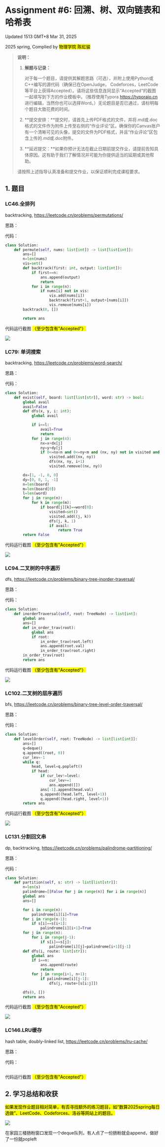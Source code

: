 # Assignment #6: 回溯、树、双向链表和哈希表

Updated 1513 GMT+8 Mar 31, 2025

2025 spring, Complied by <mark>物理学院 陈虹骏</mark>



> **说明：**
>
> 1. **解题与记录：**
>
>    对于每一个题目，请提供其解题思路（可选），并附上使用Python或C++编写的源代码（确保已在OpenJudge， Codeforces，LeetCode等平台上获得Accepted）。请将这些信息连同显示“Accepted”的截图一起填写到下方的作业模板中。（推荐使用Typora https://typoraio.cn 进行编辑，当然你也可以选择Word。）无论题目是否已通过，请标明每个题目大致花费的时间。
>
> 2. **提交安排：**提交时，请首先上传PDF格式的文件，并将.md或.doc格式的文件作为附件上传至右侧的“作业评论”区。确保你的Canvas账户有一个清晰可见的头像，提交的文件为PDF格式，并且“作业评论”区包含上传的.md或.doc附件。
>
> 3. **延迟提交：**如果你预计无法在截止日期前提交作业，请提前告知具体原因。这有助于我们了解情况并可能为你提供适当的延期或其他帮助。 
>
> 请按照上述指导认真准备和提交作业，以保证顺利完成课程要求。



## 1. 题目

### LC46.全排列

backtracking, https://leetcode.cn/problems/permutations/

思路：



代码：

```python
class Solution:
    def permute(self, nums: list[int]) -> list[list[int]]:
        ans=[]
        n=len(nums)
        vis=set()
        def backtrack(first: int, output: list[int]):
            if first==n:
                ans.append(output)
                return
            for i in range(n):
                if nums[i] not in vis:
                    vis.add(nums[i])
                    backtrack(first+1, output+[nums[i]])
                    vis.remove(nums[i])
        backtrack(0, [])

        return ans

```



代码运行截图 <mark>（至少包含有"Accepted"）</mark>

![](https://raw.githubusercontent.com/IrsIris501/img/main/20250331103016.png)



### LC79: 单词搜索

backtracking, https://leetcode.cn/problems/word-search/

思路：



代码：

```python
class Solution:
    def exist(self, board: list[list[str]], word: str) -> bool:
        global avail
        avail=False
        def dfs(x, y, i: int):
            global avail

            if i==l:
                avail=True
                return
            for j in range(4):
                nx=x+dx[j]
                ny=y+dy[j]
                if 0<=nx<n and 0<=ny<m and (nx, ny) not in visited and board[nx][ny]==word[i]:
                    visited.add((nx, ny))
                    dfs(nx, ny, i+1)
                    visited.remove((nx, ny))

        dx=[1, -1, 0, 0]
        dy=[0, 0, 1, -1]
        n=len(board)
        m=len(board[0])
        l=len(word)
        for j in range(n):
            for k in range(m):
                if board[j][k]==word[0]:
                    visited=set()
                    visited.add((j, k))
                    dfs(j, k, 1)
                    if avail:
                        return True
        return False
```



代码运行截图 <mark>（至少包含有"Accepted"）</mark>

![](https://raw.githubusercontent.com/IrsIris501/img/main/20250331110311.png)



### LC94.二叉树的中序遍历

dfs, https://leetcode.cn/problems/binary-tree-inorder-traversal/

思路：



代码：

```python
class Solution:
    def inorderTraversal(self, root: TreeNode) -> list[int]:
        global ans
        ans=[]
        def in_order_trav(root):
            global ans
            if root:
                in_order_trav(root.left)
                ans.append(root.val)
                in_order_trav(root.right)
        in_order_trav(root)
        return ans
```



代码运行截图 <mark>（至少包含有"Accepted"）</mark>

![](https://raw.githubusercontent.com/IrsIris501/img/main/20250331114645.png)



### LC102.二叉树的层序遍历

bfs, https://leetcode.cn/problems/binary-tree-level-order-traversal/

思路：



代码：

```python
class Solution:
    def levelOrder(self, root: TreeNode) -> list[list[int]]:
        ans=[]
        q=deque()
        q.append((root, 0))
        cur_lev=-1
        while q:
            head, level=q.popleft()
            if head:
                if cur_lev!=level:
                    cur_lev+=1
                    ans.append([])
                ans[-1].append(head.val)
                q.append((head.left, level+1))
                q.append((head.right, level+1))
        return ans
```



代码运行截图 <mark>（至少包含有"Accepted"）</mark>

![](https://raw.githubusercontent.com/IrsIris501/img/main/20250331134436.png)



### LC131.分割回文串

dp, backtracking, https://leetcode.cn/problems/palindrome-partitioning/

思路：



代码：

```python
class Solution:
    def partition(self, s: str) -> list[list[str]]:
        n=len(s)
        palindrome=[[False for j in range(n)] for i in range(n)]
        global ans
        ans=[]

        for i in range(n):
            palindrome[i][i]=True
        for i in range(n-1):
            if s[i]==s[i+1]:
                palindrome[i][i+1]=True
        for j in range(n):
            for i in range(j-1):
                if s[i]==s[j]:
                    palindrome[i][j]=palindrome[i+1][j-1]
        def dfs(i, route: list[str]):
            global ans
            if i==n:
                ans.append(route)
                return
            for j in range(i+1, n+1):
                if palindrome[i][j-1]:
                    dfs(j, route+[s[i:j]])

        dfs(0, [])
        return ans
```



代码运行截图 <mark>（至少包含有"Accepted"）</mark>

![](https://raw.githubusercontent.com/IrsIris501/img/main/20250331150350.png)



### LC146.LRU缓存

hash table, doubly-linked list, https://leetcode.cn/problems/lru-cache/

思路：



代码：

```python

```



代码运行截图 <mark>（至少包含有"Accepted"）</mark>





## 2. 学习总结和收获

<mark>如果发现作业题目相对简单，有否寻找额外的练习题目，如“数算2025spring每日选做”、LeetCode、Codeforces、洛谷等网站上的题目。</mark>

![](https://raw.githubusercontent.com/IrsIris501/img/main/1.jpg)

在家园三楼肠粉窗口发现一个deque队列，有人点了一份肠粉就会append，做好了一份就popleft










